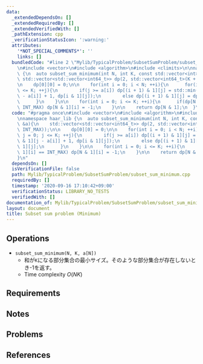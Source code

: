 ```yaml
---
data:
  _extendedDependsOn: []
  _extendedRequiredBy: []
  _extendedVerifiedWith: []
  _pathExtension: cpp
  _verificationStatusIcon: ':warning:'
  attributes:
    '*NOT_SPECIAL_COMMENTS*': ''
    links: []
  bundledCode: "#line 2 \"Mylib/TypicalProblem/SubsetSumProblem/subset_sum_minimum.cpp\"\
    \n#include <vector>\n#include <algorithm>\n#include <climits>\n\nnamespace haar_lib\
    \ {\n  auto subset_sum_minimum(int N, int K, const std::vector<int> &a){\n   \
    \ std::vector<std::vector<int64_t>> dp(2, std::vector<int64_t>(K + 1, INT_MAX));\n\
    \n    dp[0][0] = 0;\n\n    for(int i = 0; i < N; ++i){\n      for(int j = 0; j\
    \ <= K; ++j){\n        if(j >= a[i]) dp[(i + 1) & 1][j] = std::min(dp[i & 1][j\
    \ - a[i]] + 1, dp[i & 1][j]);\n        else dp[(i + 1) & 1][j] = dp[i & 1][j];\n\
    \      }\n    }\n\n    for(int i = 0; i <= K; ++i){\n      if(dp[N & 1][i] ==\
    \ INT_MAX) dp[N & 1][i] = -1;\n    }\n\n    return dp[N & 1];\n  }\n}\n"
  code: "#pragma once\n#include <vector>\n#include <algorithm>\n#include <climits>\n\
    \nnamespace haar_lib {\n  auto subset_sum_minimum(int N, int K, const std::vector<int>\
    \ &a){\n    std::vector<std::vector<int64_t>> dp(2, std::vector<int64_t>(K + 1,\
    \ INT_MAX));\n\n    dp[0][0] = 0;\n\n    for(int i = 0; i < N; ++i){\n      for(int\
    \ j = 0; j <= K; ++j){\n        if(j >= a[i]) dp[(i + 1) & 1][j] = std::min(dp[i\
    \ & 1][j - a[i]] + 1, dp[i & 1][j]);\n        else dp[(i + 1) & 1][j] = dp[i &\
    \ 1][j];\n      }\n    }\n\n    for(int i = 0; i <= K; ++i){\n      if(dp[N &\
    \ 1][i] == INT_MAX) dp[N & 1][i] = -1;\n    }\n\n    return dp[N & 1];\n  }\n\
    }\n"
  dependsOn: []
  isVerificationFile: false
  path: Mylib/TypicalProblem/SubsetSumProblem/subset_sum_minimum.cpp
  requiredBy: []
  timestamp: '2020-09-16 17:10:42+09:00'
  verificationStatus: LIBRARY_NO_TESTS
  verifiedWith: []
documentation_of: Mylib/TypicalProblem/SubsetSumProblem/subset_sum_minimum.cpp
layout: document
title: Subset sum problem (Minimum)
---
```


## Operations

- `subset_sum_minimum(N, K, a[N])`
	-  和が`K`になる部分集合の最小サイズ。そのような部分集合が存在しないとき-1を返す。
	- Time complexity $O(NK)$

## Requirements

## Notes

## Problems

## References

